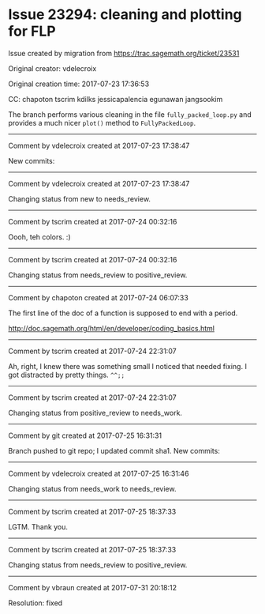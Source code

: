 # Issue 23294: cleaning and plotting for FLP

Issue created by migration from https://trac.sagemath.org/ticket/23531

Original creator: vdelecroix

Original creation time: 2017-07-23 17:36:53

CC:  chapoton tscrim kdilks jessicapalencia egunawan jangsookim

The branch performs various cleaning in the file `fully_packed_loop.py` and provides a much nicer `plot()` method to `FullyPackedLoop`.


---

Comment by vdelecroix created at 2017-07-23 17:38:47

New commits:


---

Comment by vdelecroix created at 2017-07-23 17:38:47

Changing status from new to needs_review.


---

Comment by tscrim created at 2017-07-24 00:32:16

Oooh, teh colors. :)


---

Comment by tscrim created at 2017-07-24 00:32:16

Changing status from needs_review to positive_review.


---

Comment by chapoton created at 2017-07-24 06:07:33

The first line of the doc of a function is supposed to end with a period.

http://doc.sagemath.org/html/en/developer/coding_basics.html


---

Comment by tscrim created at 2017-07-24 22:31:07

Ah, right, I knew there was something small I noticed that needed fixing. I got distracted by pretty things. `^^;;`


---

Comment by tscrim created at 2017-07-24 22:31:07

Changing status from positive_review to needs_work.


---

Comment by git created at 2017-07-25 16:31:31

Branch pushed to git repo; I updated commit sha1. New commits:


---

Comment by vdelecroix created at 2017-07-25 16:31:46

Changing status from needs_work to needs_review.


---

Comment by tscrim created at 2017-07-25 18:37:33

LGTM. Thank you.


---

Comment by tscrim created at 2017-07-25 18:37:33

Changing status from needs_review to positive_review.


---

Comment by vbraun created at 2017-07-31 20:18:12

Resolution: fixed
